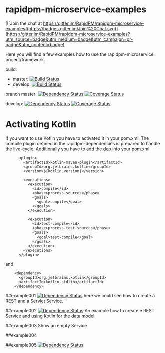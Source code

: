 # rapidpm-microservice-examples

[![Join the chat at https://gitter.im/RapidPM/rapidpm-microservice-examples](https://badges.gitter.im/Join%20Chat.svg)](https://gitter.im/RapidPM/rapidpm-microservice-examples?utm_source=badge&utm_medium=badge&utm_campaign=pr-badge&utm_content=badge)

Here you will find a few examples how to use the rapidpm-microservice project/framework.

build:
+ master:
[![Build Status](https://travis-ci.org/RapidPM/rapidpm-microservice-examples.svg?branch=master)](https://travis-ci.org/RapidPM/rapidpm-microservice-examples)
+ develop:
[![Build Status](https://travis-ci.org/RapidPM/rapidpm-microservice-examples.svg?branch=develop)](https://travis-ci.org/RapidPM/rapidpm-microservice-examples)

branch
master:
[![Dependency Status](https://www.versioneye.com/user/projects/55a3a45e3239390021000540/badge.svg?style=flat)](https://www.versioneye.com/user/projects/55a3a45e3239390021000540)
[![Coverage Status](https://coveralls.io/repos/RapidPM/rapidpm-microservice-examples/badge.svg?branch=master&service=github)](https://coveralls.io/github/RapidPM/rapidpm-microservice-examples?branch=master)

develop:
[![Dependency Status](https://www.versioneye.com/user/projects/55a3a44f32393900180005b2/badge.svg?style=flat)](https://www.versioneye.com/user/projects/55a3a44f32393900180005b2)
[![Coverage Status](https://coveralls.io/repos/RapidPM/rapidpm-microservice-examples/badge.svg?branch=develop&service=github)](https://coveralls.io/github/RapidPM/rapidpm-microservice-examples?branch=develop)


# Activating Kotlin
If you want to use Kotlin you have to activated it in your pom.xml.
The compile plugin defined in the rapidpm-dependencies is prepared to
handle the live-cycle. Additionally you have to add the dep into your pom.xml

```
      <plugin>
        <artifactId>kotlin-maven-plugin</artifactId>
        <groupId>org.jetbrains.kotlin</groupId>
        <version>${kotlin.version}</version>

        <executions>
          <execution>
            <id>compile</id>
            <phase>process-sources</phase>
            <goals>
              <goal>compile</goal>
            </goals>
          </execution>

          <execution>
            <id>test-compile</id>
            <phase>process-test-sources</phase>
            <goals>
              <goal>test-compile</goal>
            </goals>
          </execution>
        </executions>
      </plugin>
```
and

```
    <dependency>
      <groupId>org.jetbrains.kotlin</groupId>
      <artifactId>kotlin-stdlib</artifactId>
    </dependency>
```









##example001
[![Dependency Status](https://www.versioneye.com/user/projects/55bb2961653762001a0019bb/badge.svg?style=flat)](https://www.versioneye.com/user/projects/55bb2961653762001a0019bb)
here we could see how to create a REST and a Servlet Service.

##example002
[![Dependency Status](https://www.versioneye.com/user/projects/55bb23976537620020001996/badge.svg?style=flat)](https://www.versioneye.com/user/projects/55bb23976537620020001996)
An example how to create e REST Service and using Kotlin for the data model.

##example003
Show an empty Service

##example004

##example005
[![Dependency Status](https://www.versioneye.com/user/projects/55bb2399653762002000199b/badge.svg?style=flat)](https://www.versioneye.com/user/projects/55bb2399653762002000199b)
